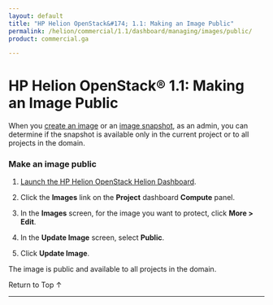 ```yaml
---
layout: default
title: "HP Helion OpenStack&#174; 1.1: Making an Image Public"
permalink: /helion/commercial/1.1/dashboard/managing/images/public/
product: commercial.ga

---
```

<!--PUBLISHED-->

<script>

function PageRefresh {
onLoad="window.refresh"
}

PageRefresh();

</script>

<!-- <p style="font-size: small;"> <a href="/helion/commercial/1.1/ga1/install/">&#9664; PREV</a> | <a href="/helion/commercial/1.1/ga1/install-overview/">&#9650; UP</a> | <a href="/helion/commercial/1.1/ga1/">NEXT &#9654;</a> </p> -->

# HP Helion OpenStack&#174; 1.1: Making an Image Public

When you [create an image](/helion/commercial/1.1/dashboard/managing/images/create/) or an [image snapshot](/helion/commercial/1.1/dashboard/managing/images/protect/), as an admin, you can determine if the snapshot is available only in the current project or to all projects in the domain.

### Make an image public

1. [Launch the HP Helion OpenStack Helion Dashboard](/helion/openstack/1.1/dashboard/login/).

2. Click the **Images** link on the **Project** dashboard **Compute** panel.

3. In the **Images** screen, for the image you want to protect, click **More &gt; Edit**.
4. In the **Update Image** screen, select **Public**.
5. Click **Update Image**.

The image is public and available to all projects in the domain.

<a href="#top" style="padding:14px 0px 14px 0px; text-decoration: none;"> Return to Top &#8593; </a>


----

